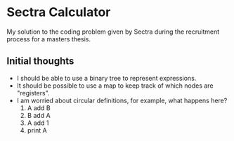 # Sectra Calculator
My solution to the coding problem given by Sectra during the recruitment process
for a masters thesis.

## Initial thoughts

<ul>
    <li>I should be able to use a binary tree to represent expressions.</li>
    <li>It should be possible to use a map to keep track of which nodes are
    "registers".</li>
    <li>I am worried about circular definitions, for example, what happens here?
    <ol>
        <li>A add B</li>
        <li>B add A</li>
        <li>A add 1</li>
        <li>print A</li>
    </ol>
    </li>
</ul>
